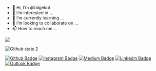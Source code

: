 - 👋 Hi, I’m @bilgekul
- 👀 I’m interested in ...
- 🌱 I’m currently learning ...
- 💞️ I’m looking to collaborate on ...
- 📫 How to reach me ...

<!---
Bilgeqwer/Bilgeqwer is a ✨ special ✨ repository because its `README.md` (this file) appears on your GitHub profile.
You can click the Preview link to take a look at your changes.
--->
<img src="https://img.favpng.com/14/7/20/github-universe-desktop-wallpaper-png-favpng-8uVasNq6MNXJ7CjdtG6xSLy7i.jpg" width="auto">

![Github stats 2](https://github-readme-stats.vercel.app/api?username=bilgekul&show_icons=true&theme=radical)

[![Github Badge](https://img.shields.io/badge/GitHub-100000?style=for-the-badge&logo=github&logoColor=white)](https://github.com/bilgekul) 
[![Instagram Badge](https://img.shields.io/badge/Instagram-E4405F?style=for-the-badge&logo=instagram&logoColor=white)](https://www.instagram.com/as_a_bilgekul) 
[![Medium Badge](https://img.shields.io/badge/Medium-12100E?style=for-the-badge&logo=medium&logoColor=white)](https://medium.com/@b.kadirhanofficial) 
[![Linkedln Badge](https://img.shields.io/badge/LinkedIn-0077B5?style=for-the-badge&logo=linkedin&logoColor=white)](link)
[![Outlook Badge](https://img.shields.io/badge/Microsoft_Outlook-0078D4?style=for-the-badge&logo=microsoft-outlook&logoColor=white)](b.kadirhanofficial@hotmail.com)

